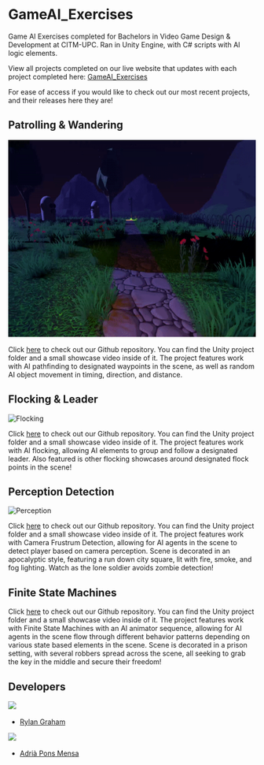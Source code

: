 # GameAI_Exercises
Game AI Exercises completed for Bachelors in Video Game Design &amp; Development at CITM-UPC. Ran in Unity Engine, with C# scripts with AI logic elements. 

View all projects completed on our live website that updates with each project completed here: [GameAI_Exercises](https://rylanjgraham.github.io/GameAI_Exercises/)

For ease of access if you would like to check out our most recent projects, and their releases here they are!

## Patrolling & Wandering
<img src="docs/images/spotlight-flicker.gif" width="800" height="400">

Click [here](https://github.com/AdriaPm/GameAI_Excercise01_Patrol-Wander) to check out our Github repository. You can find the Unity project folder and a small showcase video inside of it. The project features work with AI pathfinding to designated waypoints in the scene, as well as random AI object movement in timing, direction, and distance.  

## Flocking & Leader
![Flocking](docs/images/flocking.gif)

Click [here](https://github.com/RylanJGraham/GameAI_Exercise02_Flocking) to check out our Github repository. You can find the Unity project folder and a small showcase video inside of it. The project features work with AI flocking, allowing AI elements to group and follow a designated leader. Also featured is other flocking showcases around designated flock points in the scene!

## Perception Detection
![Perception](docs/images/EX3/TopDownCam.gif)

Click [here](https://github.com/RylanJGraham/Game-AI-Exercise_3-Perception) to check out our Github repository. You can find the Unity project folder and a small showcase video inside of it. The project features work with Camera Frustrum Detection, allowing for AI agents in the scene to detect player based on camera perception. Scene is decorated in an apocalyptic style, featuring a run down city square, lit with fire, smoke, and fog lighting. Watch as the lone soldier avoids zombie detection!

## Finite State Machines
Click [here](https://github.com/AdriaPm/GameAI_Exercise04_FiniteStateMachines) to check out our Github repository. You can find the Unity project folder and a small showcase video inside of it. The project features work with Finite State Machines with an AI animator sequence, allowing for AI agents in the scene flow through different behavior patterns depending on various state based elements in the scene. Scene is decorated in a prison setting, with several robbers spread across the scene, all seeking to grab the key in the middle and secure their freedom!

## Developers
![](https://raw.githubusercontent.com/Historn/PinBall_Game/master/TeamPhotos/rylangraham.jpg)
 - [Rylan Graham](https://github.com/RylanJGraham)

 ![](https://raw.githubusercontent.com/Historn/PinBall_Game/master/TeamPhotos/adriapons.jpg)
 - [Adrià Pons Mensa](https://github.com/AdriaPm)

